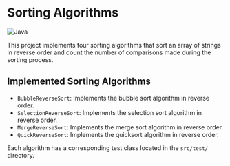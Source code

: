 # Sorting Algorithms

![Java](https://img.shields.io/badge/java-%23ED8B00.svg?style=for-the-badge&logo=openjdk&logoColor=white)

This project implements four sorting algorithms that sort an array of strings in reverse order and count the number of comparisons made during the sorting process.

## Implemented Sorting Algorithms

- `BubbleReverseSort`: Implements the bubble sort algorithm in reverse order.
- `SelectionReverseSort`: Implements the selection sort algorithm in reverse order.
- `MergeReverseSort`: Implements the merge sort algorithm in reverse order.
- `QuickReverseSort`: Implements the quicksort algorithm in reverse order.

Each algorithm has a corresponding test class located in the `src/test/` directory.
